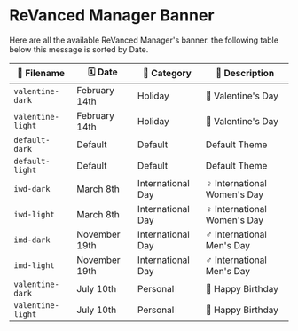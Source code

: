 # ReVanced Manager Banner


Here are all the available ReVanced Manager's banner. the following table below this message is sorted by Date.

| 📃 Filename | 🗓️ Date | 📔 Category | 📜 Description |
| --- | --- | --- | --- |
| `valentine-dark` | February 14th | Holiday | 💖 Valentine's Day |
| `valentine-light` | February 14th | Holiday | 💖 Valentine's Day |
| `default-dark` | Default | Default | Default Theme |
| `default-light` | Default | Default | Default Theme |
| `iwd-dark` | March 8th | International Day | ♀️ International Women's Day |
| `iwd-light` | March 8th | International Day | ♀️ International Women's Day |
| `imd-dark` | November 19th | International Day | ♂️ International Men's Day |
| `imd-light` | November 19th | International Day | ♂️ International Men's Day |
| `valentine-dark` | July 10th | Personal | 💖 Happy Birthday |
| `valentine-light` | July 10th | Personal | 💖 Happy Birthday |
